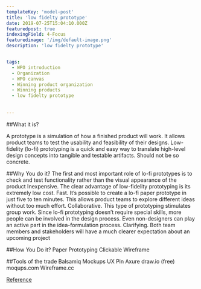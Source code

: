 ```yaml
---
templateKey: 'model-post'
title: 'low fidelty prototype'
date: 2019-07-25T15:04:10.000Z
featuredpost: true
indexingField: 4-Focus
featuredimage: '/img/default-image.png'
description: 'low fidelty prototype'


tags:
  - WPO introduction
  - Organization
  - WPO canvas
  - Winning product organization
  - Winning products
  - low fidelty prototype
  
  
---
```

##What it is?


A prototype is a simulation of how a finished product will work. It allows product teams to test the usability and feasibility of their designs. Low-fidelity (lo-fi) prototyping is a quick and easy way to translate high-level design concepts into tangible and testable artifacts. Should not be so concrete.



##Why You do it?
The first and most important role of lo-fi prototypes is to check and test functionality rather than the visual appearance of the product
Inexpensive. The clear advantage of low-fidelity prototyping is its extremely low cost.
Fast. It’s possible to create a lo-fi paper prototype in just five to ten minutes. This allows product teams to explore different ideas without too much effort.
Collaborative. This type of prototyping stimulates group work. Since lo-fi prototyping doesn’t require special skills, more people can be involved in the design process. Even non-designers can play an active part in the idea-formulation process.
Clarifying. Both team members and stakeholders will have a much clearer expectation about an upcoming project


##How You Do it?
Paper Prototyping
Clickable Wireframe


##Tools of the trade
Balsamiq Mockups
UX Pin
Axure
draw.io (free)
moqups.com
Wireframe.cc




[Reference](https://theblog.adobe.com/prototyping-difference-low-fidelity-high-fidelity-prototypes-use/)
